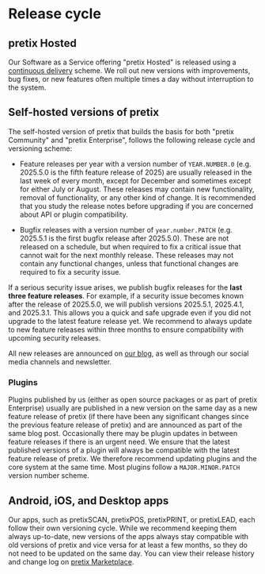 # Release cycle

## pretix Hosted

Our Software as a Service offering "pretix Hosted" is released using a [continuous delivery](https://en.wikipedia.org/wiki/Continuous_delivery) scheme.
We roll out new versions with improvements, bug fixes, or new features often multiple times a day without interruption to the system.

## Self-hosted versions of pretix

The self-hosted version of pretix that builds the basis for both "pretix Community" and "pretix Enterprise", follows the following release cycle and versioning scheme:

- Feature releases per year with a version number of ``YEAR.NUMBER.0`` (e.g. 2025.5.0 is the fifth feature release of 2025) are usually released in the last week of every month, except for December and sometimes except for either July or August.
  These releases may contain new functionality, removal of functionality, or any other kind of change.
  It is recommended that you study the release notes before upgrading if you are concerned about API or plugin compatibility.

- Bugfix releases with a version number of ``year.number.PATCH`` (e.g. 2025.5.1 is the first bugfix release after 2025.5.0).
  These are not released on a schedule, but when required to fix a critical issue that cannot wait for the next monthly release.
  These releases may not contain any functional changes, unless that functional changes are required to fix a security issue.

If a serious security issue arises, we publish bugfix releases for the **last three feature releases**.
For example, if a security issue becomes known after the release of 2025.5.0, we will publish versions 2025.5.1, 2025.4.1, and 2025.3.1.
This allows you a quick and safe upgrade even if you did not upgrade to the latest feature release yet.
We recommend to always update to new feature releases within three months to ensure compatibility with upcoming security releases.

All new releases are announced on [our blog](https://pretix.eu/about/en/blog/), as well as through our social media channels and newsletter.

### Plugins

Plugins published by us (either as open source packages or as part of pretix Enterprise) usually are published in a new version on the same day as a new feature release of pretix (if there have been any significant changes since the previous feature release of pretix) and are announced as part of the same blog post.
Occasionally there may be plugin updates in between feature releases if there is an urgent need.
We ensure that the latest published versions of a plugin will always be compatible with the latest feature release of pretix.
We therefore recommend updating plugins and the core system at the same time.
Most plugins follow a ``MAJOR.MINOR.PATCH`` version number scheme.

## Android, iOS, and Desktop apps

Our apps, such as pretixSCAN, pretixPOS, pretixPRINT, or pretixLEAD, each follow their own versioning cycle.
While we recommend keeping them always up-to-date, new versions of the apps always stay compatible with old versions of pretix and vice versa for at least a few months, so they do not need to be updated on the same day.
You can view their release history and change log on [pretix Marketplace](https://marketplace.pretix.eu/categories/12/).